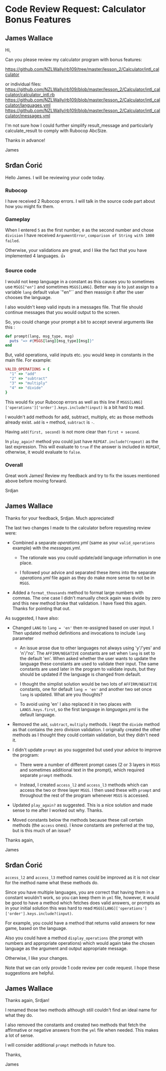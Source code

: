 # Code Review Request: Calculator Bonus Features

## James Wallace

Hi,

Can you please review my calculator program with bonus features:

https://github.com/NZLWally/rb109/tree/master/lesson_2/Calculator/intl_calculator

or individual files: https://github.com/NZLWally/rb109/blob/master/lesson_2/Calculator/intl_calculator/calculator_intl.rb https://github.com/NZLWally/rb109/blob/master/lesson_2/Calculator/intl_calculator/languages.yml https://github.com/NZLWally/rb109/blob/master/lesson_2/Calculator/intl_calculator/messages.yml

I'm not sure how I could further simplify result_message and particularly calculate_result to comply with Rubocop AbcSize.

Thanks in advance!

James


## Srđan Ćorić

Hello James. I will be reviewing your code today.

### Rubocop

I have received 2 Rubocop errors. I will talk in the source code part about how you might fix them.

### Gameplay

When I entered `5` as the first number, `0` as the second number and chose `division` I have received `ArgumentError`, `comparison of String with 1000 failed`.

Otherwise, your validations are great, and I like the fact that you have implemented 4 languages. :thumbsup:

### Source code

I would not keep language in a constant as this causes you to sometimes use `MSGS["en"]` and sometimes `MSGS[LANG]`. Better way is to just assign to a variable `lang` default value `"en"`` and then reassign it after the user chooses the language.

I also wouldn't keep valid inputs in a messages file. That file should continue messages that you would output to the screen.

So, you could change your prompt a bit to accept several arguments like this :

``` ruby
def prompt(lang, msg_type, msg)
  puts "=> #{MSGS[lang][msg_type][msg]}"
end
```

But, valid operations, valid inputs etc. you would keep in constants in the main file. For example:

``` ruby
VALID_OPERATIONS = {
  "1" => "add"
  "2" => "subtract"
  "3" => "multiply"
  "4" => "divide"
}
```

This would fix your Rubocop errors as well as this line if `MSGS[LANG]['operations']['order'].keys.include?(input)` is a bit hard to read.

I wouldn't add methods for add, subtract, multiply, etc as those methods already exist. `add` is `+` method, `subtract` is `-`.

Having `add(first, second)` is not more clear than `first + second`.

In `play_again?` method you could just have `REPEAT.include?(repeat)` as the last expression. This will evaluate to `true` if the answer is included in `REPEAT`, otherwise, it would evaluate to `false`.

### Overall

Great work James! Review my feedback and try to fix the issues mentioned above before moving forward.

Srdjan


## James Wallace

Thanks for your feedback, Srdjan. Much appreciated!

The last two changes I made to the calculator before requesting review were:

- Combined a separate *operations.yml* (same as your `valid_operations` example) with the *messages.yml*.

  - The rationale was you could update/add language information in one place.

  - I followed your advice and separated these items into the separate *operations.yml* file again as they do make more sense to not be in `MSGS`.

- Added a `format_thousands` method to format large numbers with commas. The one case I didn't manually check again was divide by zero and this new method broke that validation. I have fixed this again. Thanks for pointing that out.

As suggested, I have also:

- Changed `LANG` to `lang = 'en'` then re-assigned based on user input. I Then updated method definitions and invocations to include `lang` parameter

  - An issue arose due to other languages not always using 'y'/'yes' and 'n'/'no'. The `AFFIRM/NEGATIVE` constants are set when `lang` is set to the default 'en'. When asked whether the user wants to update the language these constants are used to validate their input. The same constants are used later in the program to validate inputs, but they should be updated if the language is changed from default.

  - I thought the simplist solution would be two lots of `AFFIRM/NEGATIVE` constants, one for default `lang = 'en'` and another two set once `lang` is updated. What are you thoughts?

  - To avoid using 'en' I also replaced it in two places with `LANGS.keys.first`, so the first language in *languages.yml* is the default language.

- Removed the `add`, `subtract`, `multiply` methods. I kept the `divide` method as that contains the zero division validation. I originally created the other methods as I thought they could contain validation, but they didn't need it.

- I didn't update `prompt` as you suggested but used your advice to improve the program:

  - There were a number of different prompt cases (2 or 3 layers in `MSGS` and sometimes additional text in the prompt), which required separate `prompt` methods.

  - Instead, I created `access_l2` and `access_l3` methods which can access the two or three layer `MSGS`. I then used these with `prompt` and throughout the rest of the program whenever `MSGS` is accessed.

- Updated `play_again?` as suggested. This is a nice solution and made sense to me after I worked out why. Thanks.

- Moved constants below the methods because these call certain methods (the `access` ones). I know constants are preferred at the top, but is this much of an issue?

Thanks again,

James


## Srđan Ćorić

`access_l2` and `access_l3` method names could be improved as it is not clear for the method name what these methods do.

Since you have multiple languages, you are correct that having them in a constant wouldn't work, so you can keep them in `yml` file, however, it would be good to have a method which fetches does valid answers, or prompts as in your initial solution this was hard to read `MSGS[LANG]['operations']['order'].keys.include?(input)`.

For example, you could have a method that returns valid answers for new game, based on the language.

Also you could have a method `display_operations` (the prompt with numbers and appropriate operations) which would again take the chosen language as the argument and output appropriate message.

Otherwise, I like your changes.

Note that we can only provide 1 code review per code request. I hope these suggestions are helpful.


## James Wallace

Thanks again, Srdjan!

I renamed those two methods although still couldn't find an ideal name for what they do.

I also removed the constants and created two methods that fetch the affirmative or negative answers from the `yml` file when needed. This makes a lot of sense.

I will consider additional `prompt` methods in future too.

Thanks,

James